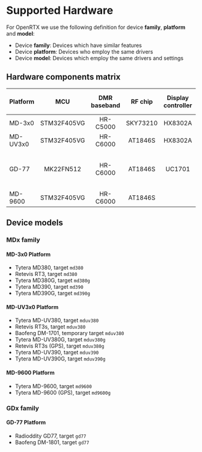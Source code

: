 # Supported Hardware

For OpenRTX we use the following definition for device **family**, **platform** and **model**:
* Device **family**: Devices which have similar features
* Device **platform**: Devices who employ the same drivers
* Device **model**: Devices which employ the same drivers and settings

## Hardware components matrix
Platform|MCU|DMR baseband|RF chip|Display controller|Non volatile memory|GPS|
---     |:---:|:---:|:---:|:---:|:---:|:---:|
MD-3x0   | STM32F405VG | HR-C5000 | SKY73210 | HX8302A | 25Q128FV SPI flash | |
MD-UV3x0 | STM32F405VG | HR-C6000 | AT1846S  | HX8302A | 25Qx SPI flash     | |
GD-77    | MK22FN512   | HR-C6000 | AT1846S  | UC1701  | 25Q80BV SPI flash +<br> AT24C512 I2C EEPROM | |
MD-9600  | STM32F405VG | HR-C6000 | AT1846S  |         |                    | |

## Device models
### MDx family
#### MD-3x0 Platform
* Tytera MD380, target `md380`
* Retevis RT3, target `md380`
* Tytera MD380G, target `md380g`
* Tytera MD390, target `md390`
* Tytera MD390G, target `md390g`

#### MD-UV3x0 Platform
* Tytera MD-UV380, target `mduv380`
* Retevis RT3s, target `mduv380`
* Baofeng DM-1701, temporary target `mduv380`
* Tytera MD-UV380G, target `mduv380g`
* Retevis RT3s (GPS), target `mduv380g`
* Tytera MD-UV390, target `mduv390`
* Tytera MD-UV390G, target `mduv390g`

#### MD-9600 Platform
* Tytera MD-9600, target `md9600`
* Tytera MD-9600 (GPS), target `md9600g`

### GDx family

#### GD-77 Platform
* Radioddity GD77, target `gd77`
* Baofeng DM-1801, target `gd77`

